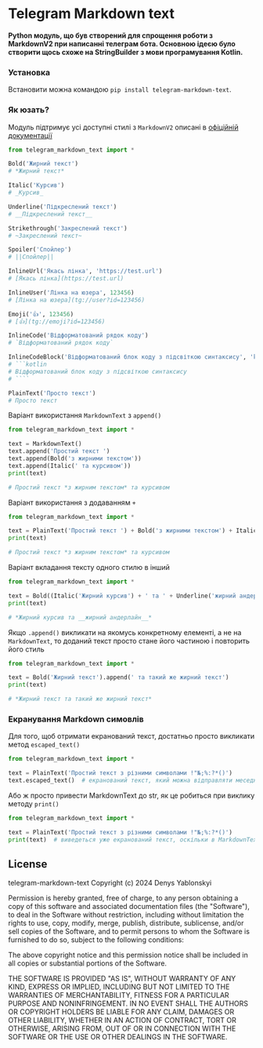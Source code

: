# Telegram Markdown text

**Python модуль, що був створений для спрощення роботи з MarkdownV2 при написанні телеграм бота. Основною ідеєю було
створити щось схоже на StringBuilder з мови програмування Kotlin.**

### Установка

Встановити можна командою `pip install telegram-markdown-text`.

### Як юзать?

Модуль підтримує усі доступні стилі з `MarkdownV2` описані
в [офіційній документації](https://core.telegram.org/bots/api#markdownv2-style)

```python
from telegram_markdown_text import *

Bold('Жирний текст')
# *Жирний текст*

Italic('Курсив')
# _Курсив_

Underline('Підкреслений текст')
# __Підкреслений текст__

Strikethrough('Закреслений текст')
# ~Закреслений текст~

Spoiler('Спойлер')
# ||Спойлер||

InlineUrl('Якась лінка', 'https://test.url')
# [Якась лінка](https://test.url)

InlineUser('Лінка на юзера', 123456)
# [Лінка на юзера](tg://user?id=123456)

Emoji('👍', 123456)
# [👍](tg://emoji?id=123456)

InlineCode('Відформатований рядок коду')
# `Відформатований рядок коду`

InlineCodeBlock('Відформатований блок коду з підсвіткою синтаксису', 'kotlin')
# ```kotlin
# Відформатований блок коду з підсвіткою синтаксису
# ````

PlainText('Просто текст')
# Просто текст
```

Варіант використання `MarkdownText` з `append()`

```python
from telegram_markdown_text import *

text = MarkdownText()
text.append('Простий текст ')
text.append(Bold('з жирними текстом'))
text.append(Italic(' та курсивом'))
print(text)

# Простий текст *з жирним текстом* та курсивом
```

Варіант використання з додаванням `+`

```python
from telegram_markdown_text import *

text = PlainText('Простий текст ') + Bold('з жирними текстом') + Italic(' та курсивом')
print(text)

# Простий текст *з жирним текстом* та курсивом
```

Варіант вкладання тексту одного стилю в інший

```python
from telegram_markdown_text import *

text = Bold((Italic('Жирний курсив') + ' та ' + Underline('жирний андерлайн')))
print(text)

# *Жирний курсив та __жирний андерлайн__*
```

Якщо `.append()` викликати на якомусь конкретному елементі, а не на `MarkdownText`, то доданий текст просто стане його
частиною і повторить його стиль

```python
from telegram_markdown_text import *

text = Bold('Жирний текст').append(' та такий же жирний текст')
print(text)

# *Жирний текст та такий же жирний текст*
```

### Екранування Markdown симовлів

Для того, щоб отримати екранований текст, достатньо просто викликати метод `escaped_text()`

```python
from telegram_markdown_text import *

text = PlainText('Простий текст з різними символами !"№;%:?*()')
text.escaped_text()  # екранований текст, який можна відправляти меседжем через API Телеграма

```

Або ж просто привести MarkdownText до str, як це робиться при виклику методу `print()`

```python
from telegram_markdown_text import *

text = PlainText('Простий текст з різними символами !"№;%:?*()')
print(text)  # виведеться уже екранований текст, оскільки в MarkdownText оверрайднутий метод __str__

```

## License

telegram-markdown-text
Copyright (c) 2024 Denys Yablonskyi

Permission is hereby granted, free of charge, to any person obtaining a copy
of this software and associated documentation files (the "Software"), to deal
in the Software without restriction, including without limitation the rights
to use, copy, modify, merge, publish, distribute, sublicense, and/or sell
copies of the Software, and to permit persons to whom the Software is
furnished to do so, subject to the following conditions:

The above copyright notice and this permission notice shall be included in all
copies or substantial portions of the Software.

THE SOFTWARE IS PROVIDED "AS IS", WITHOUT WARRANTY OF ANY KIND, EXPRESS OR
IMPLIED, INCLUDING BUT NOT LIMITED TO THE WARRANTIES OF MERCHANTABILITY,
FITNESS FOR A PARTICULAR PURPOSE AND NONINFRINGEMENT. IN NO EVENT SHALL THE
AUTHORS OR COPYRIGHT HOLDERS BE LIABLE FOR ANY CLAIM, DAMAGES OR OTHER
LIABILITY, WHETHER IN AN ACTION OF CONTRACT, TORT OR OTHERWISE, ARISING FROM,
OUT OF OR IN CONNECTION WITH THE SOFTWARE OR THE USE OR OTHER DEALINGS IN THE
SOFTWARE.


